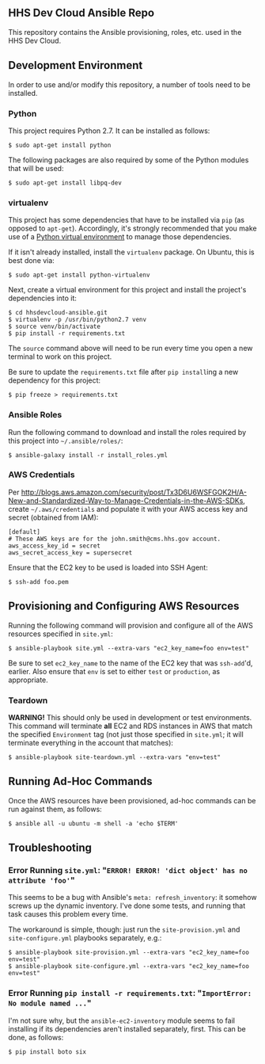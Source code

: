 HHS Dev Cloud Ansible Repo
--------------------------

This repository contains the Ansible provisioning, roles, etc. used in the HHS Dev Cloud.

## Development Environment

In order to use and/or modify this repository, a number of tools need to be installed.

### Python

This project requires Python 2.7. It can be installed as follows:

    $ sudo apt-get install python

The following packages are also required by some of the Python modules that will be used:

    $ sudo apt-get install libpq-dev

### virtualenv

This project has some dependencies that have to be installed via `pip` (as opposed to `apt-get`). Accordingly, it's strongly recommended that you make use of a [Python virtual environment](http://docs.python-guide.org/en/latest/dev/virtualenvs/) to manage those dependencies.

If it isn't already installed, install the `virtualenv` package. On Ubuntu, this is best done via:

    $ sudo apt-get install python-virtualenv

Next, create a virtual environment for this project and install the project's dependencies into it:

    $ cd hhsdevcloud-ansible.git
    $ virtualenv -p /usr/bin/python2.7 venv
    $ source venv/bin/activate
    $ pip install -r requirements.txt

The `source` command above will need to be run every time you open a new terminal to work on this project.

Be sure to update the `requirements.txt` file after `pip install`ing a new dependency for this project:

    $ pip freeze > requirements.txt

### Ansible Roles

Run the following command to download and install the roles required by this project into `~/.ansible/roles/`:

    $ ansible-galaxy install -r install_roles.yml

### AWS Credentials

Per <http://blogs.aws.amazon.com/security/post/Tx3D6U6WSFGOK2H/A-New-and-Standardized-Way-to-Manage-Credentials-in-the-AWS-SDKs>, create `~/.aws/credentials` and populate it with your AWS access key and secret (obtained from IAM):

    [default]
    # These AWS keys are for the john.smith@cms.hhs.gov account.
    aws_access_key_id = secret
    aws_secret_access_key = supersecret

Ensure that the EC2 key to be used is loaded into SSH Agent:

    $ ssh-add foo.pem

## Provisioning and Configuring AWS Resources

Running the following command will provision and configure all of the AWS resources specified in `site.yml`:

    $ ansible-playbook site.yml --extra-vars "ec2_key_name=foo env=test"

Be sure to set `ec2_key_name` to the name of the EC2 key that was `ssh-add`'d, earlier. Also ensure that `env` is set to either `test` or `production`, as appropriate.

### Teardown

**WARNING!** This should only be used in development or test environments. This command will terminate **all** EC2 and RDS instances in AWS that match the specified `Environment` tag (not just those specified in `site.yml`; it will terminate everything in the account that matches):

    $ ansible-playbook site-teardown.yml --extra-vars "env=test"

## Running Ad-Hoc Commands

Once the AWS resources have been provisioned, ad-hoc commands can be run against them, as follows:

    $ ansible all -u ubuntu -m shell -a 'echo $TERM'

## Troubleshooting

### Error Running `site.yml`: "`ERROR! ERROR! 'dict object' has no attribute 'foo'`"

This seems to be a bug with Ansible's `meta: refresh_inventory`: it somehow screws up the dynamic inventory. I've done some tests, and running that task causes this problem every time.

The workaround is simple, though: just run the `site-provision.yml` and `site-configure.yml` playbooks separately, e.g.:

    $ ansible-playbook site-provision.yml --extra-vars "ec2_key_name=foo env=test"
    $ ansible-playbook site-configure.yml --extra-vars "ec2_key_name=foo env=test"

### Error Running `pip install -r requirements.txt`: "`ImportError: No module named ...`"

I'm not sure why, but the `ansible-ec2-inventory` module seems to fail installing if its dependencies aren't installed separately, first. This can be done, as follows:

    $ pip install boto six
